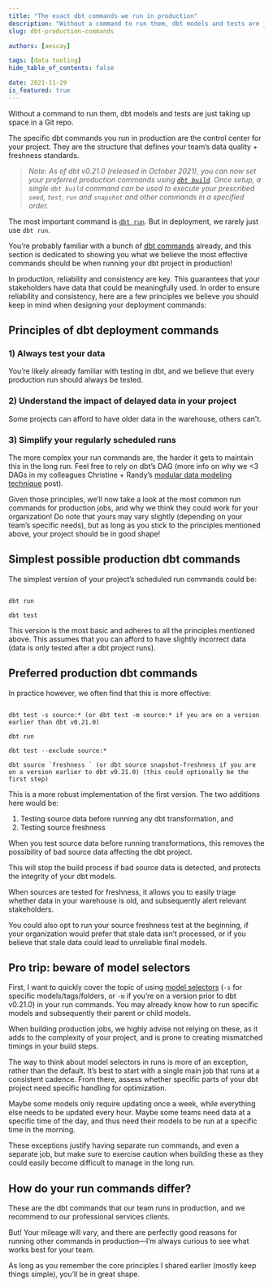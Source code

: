 ```yaml
---
title: "The exact dbt commands we run in production"
description: "Without a command to run them, dbt models and tests are just taking up space in a Git repo. These are the exact dbt commands we run internally at dbt Labs."
slug: dbt-production-commands

authors: [aescay]

tags: [data tooling]
hide_table_of_contents: false

date: 2021-11-29
is_featured: true
---
```


Without a command to run them, dbt models and tests are just taking up space in a Git repo.

The specific dbt commands you run in production are the control center for your project. They are the structure that defines your team’s data quality + freshness standards.

<!--truncate-->

> _Note: As of dbt v0.21.0 (released in October 2021), you can now set your preferred production commands using [`dbt build`](https://github.com/dbt-labs/dbt-core/releases). Once setup, a single `dbt build` command can be used to execute your prescribed `seed`, `test`, `run` and `snapshot` and other commands in a specified order._

The most important command is [`dbt run`](https://docs.getdbt.com/reference/commands/run). But in deployment, we rarely just use `dbt run`. 

You’re probably familiar with a bunch of [dbt commands](https://docs.getdbt.com/reference/dbt-commands) already, and this section is dedicated to showing you what we believe the most effective commands should be when running your dbt project in production!

In production, reliability and consistency are key. This guarantees that your stakeholders have data that could be meaningfully used. In order to ensure reliability and consistency, here are a few principles we believe you should keep in mind when designing your deployment commands:

## Principles of dbt deployment commands

<WistiaVideo id="7em2tj62yo" />

### 1) Always test your data 

You’re likely already familiar with testing in dbt, and we believe that every production run should always be tested.


### 2) Understand the impact of delayed data in your project

Some projects can afford to have older data in the warehouse, others can’t.


### 3) Simplify your regularly scheduled runs

The more complex your run commands are, the harder it gets to maintain this in the long run. Feel free to rely on dbt’s DAG (more info on why we <3 DAGs in my colleagues Christine + Randy’s [modular data modeling technique](https://getdbt.com/analytics-engineering/modular-data-modeling-technique/) post).

Given those principles, we’ll now take a look at the most common run commands for production jobs, and why we think they could work for your organization! Do note that yours may vary slightly (depending on your team’s specific needs), but as long as you stick to the principles mentioned above, your project should be in good shape!


## Simplest possible production dbt commands

The simplest version of your project’s scheduled run commands could be:

```

dbt run

dbt test

```

This version is the most basic and adheres to all the principles mentioned above. This assumes that you can afford to have slightly incorrect data (data is only tested after a dbt project runs).


## Preferred production dbt commands

In practice however, we often find that this is more effective:

```

dbt test -s source:* (or dbt test -m source:* if you are on a version earlier than dbt v0.21.0) 

dbt run

dbt test --exclude source:*

dbt source `freshness ` (or dbt source snapshot-freshness if you are on a version earlier to dbt v0.21.0) (this could optionally be the first step)

```

This is a more robust implementation of the first version. The two additions here would be: 



1. Testing source data before running any dbt transformation, and 
2. Testing source freshness

When you test source data before running transformations, this removes the possibility of bad source data affecting the dbt project. 

This will stop the build process if bad source data is detected, and protects the integrity of your dbt models. 

When sources are tested for freshness, it allows you to easily triage whether data in your warehouse is old, and subsequently alert relevant stakeholders. 

You could also opt to run your source freshness test at the beginning, if your organization would prefer that stale data isn’t processed, or if you believe that stale data could lead to unreliable final models.


## Pro trip: beware of model selectors

First, I want to quickly cover the topic of using [model selectors](https://docs.getdbt.com/reference/node-selection/syntax) (`-s` for specific models/tags/folders, or `-m` if you’re on a version prior to dbt v0.21.0) in your run commands. You may already know how to run specific models and subsequently their parent or child models. 

When building production jobs, we highly advise not relying on these, as it adds to the complexity of your project, and is prone to creating mismatched timings in your build steps. 

The way to think about model selectors in runs is more of an exception, rather than the default. It’s best to start with a single main job that runs at a consistent cadence. From there, assess whether specific parts of your dbt project need specific handling for optimization. 

Maybe some models only require updating once a week, while everything else needs to be updated every hour. Maybe some teams need data at a specific time of the day, and thus need their models to be run at a specific time in the morning. 

These exceptions justify having separate run commands, and even a separate job, but make sure to exercise caution when building these as they could easily become difficult to manage in the long run.


## How do your run commands differ?

These are the dbt commands that our team runs in production, and we recommend to our professional services clients.

But! Your mileage will vary, and there are perfectly good reasons for running other commands in production—I’m always curious to see what works best for your team.

As long as you remember the core principles I shared earlier (mostly keep things simple), you’ll be in great shape.
